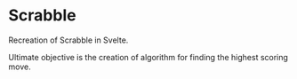 # Scrabble

Recreation of Scrabble in Svelte.

Ultimate objective is the creation of algorithm for finding the highest scoring move.